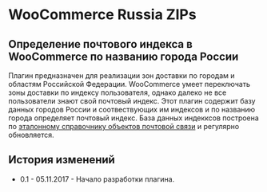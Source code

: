 # WooCommerce Russia ZIPs 
## Определение почтового индекса в WooCommerce по названию города России 
Плагин предназначен для реализации зон доставки по городам и областям Российской Федерации. WooCommerce умеет переключать зоны доставки по индексу пользователя, однако далеко не все пользователи знают свой почтовый индекс. Этот плагин содержит базу данных городов России и соотвествующих им индексов и по названию города определяет почтовый индекс. 
База данных индекксов построена по [эталонному справочнику объектов почтовой связи](http://vinfo.russianpost.ru/database/ops.html) и регулярно обновляется.
## История изменений
* 0.1 - 05.11.2017 - Начало разработки плагина.
